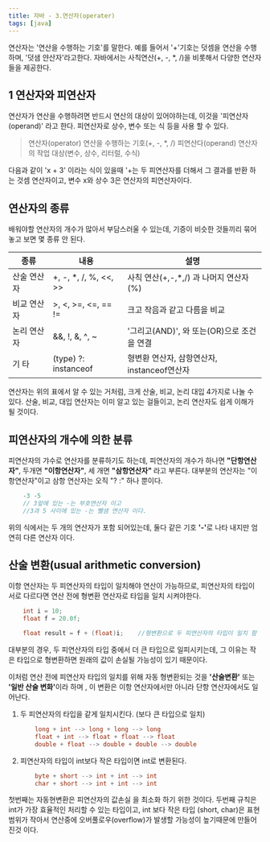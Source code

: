 ```yaml
---
title: 자바 - 3.연산자(operater)
tags: [java]
---
```


연산자는 '연산을 수행하는 기호'를 말한다. 예를 들어서 '+'기호는 덧셈을 연산을 수행하며,
'덧샘 얀산자'라고한다. 자바에서는 사칙연산(+, -, \*, /)을 비롯해서 다양한 연산자들을 제공한다.

## 1 연산자와 피연산자

연산자가 연산을 수행하려면 반드시 연산의 대상이 있어야하는데, 이것을 '피연산자(operand)' 라고 한다. 피연산자로 상수, 변수 또는 식 등을 사용 할 수 있다.

> 연산자(operator) 연산을 수행하는 기호(+, -, \*, /)
> 피연산다(operand) 연산자의 작업 대상(변수, 상수, 리터럴, 수식)

다음과 같이 'x + 3' 이라는 식이 있을때 '+는 두 피연산자를 더해서 그 결과를 반환 하는 것셈 연산자이고, 변수 x와 상수 3은 연산자의 피연산자이다.

## 연산자의 종류

배워야할 연산자의 개수가 많아서 부담스러울 수 있는데, 기증이 비슷한 것들끼리 묶어놓고 보면 몇 종류 안 된다.

| 종류        | 내용                   | 설명                                        |
| ----------- | ---------------------- | ------------------------------------------- |
| 산술 연산자 | +, -, \*, /, %, <<, >> | 사칙 연산(+,-,\*,/) 과 나머지 연산자 (%)    |
| 비교 연산자 | >, <, >=, <=, == !=    | 크고 작음과 같고 다름을 비교                |
| 논리 연산자 | &&, !, &, ^, ~         | '그리고(AND)', 와 또는(OR)으로 조건을 연결  |
| 기 타       | (type) ?: instanceof   | 형변환 연산자, 삼항연산자, instanceof연산자 |

연산자는 위의 표에서 알 수 있는 거처럼, 크게 산술, 비교, 논리 대입 4가지로 나눌 수 있다. 산술, 비교, 대입 연산자는 이미 알고 있는 걸들이고, 논리 연산자도 쉽게 이해가 될 것이다.

## 피연산자의 개수에 의한 분류

피연산자의 갸수로 연산자를 분류하기도 하는데, 피연산자의 개수가 하나면 <b>"단항연산자"</b>, 두개면 <b>"이항연산자"</b>, 세 개면 <b> "삼항연산자" </b>라고 부른다. 대부분의 연산자는 "이항연산자"이고 삼항 연산자는 오직 "? :" 하나 뿐이다.

```java
    -3 -5
    // 3앞에 있는 -는 부호연산자 이고
    //3과 5 사이에 있는 -는 뺄샘 연산자 이다.
```

위의 식에서는 두 개의 연산자가 포함 되어있는데, 둘다 같은 기호 <b>'-'</b>로 나타 내지만 엄연히 다른 연산자 이다.

## 산술 변환(usual arithmetic conversion)

이항 연산자는 두 피연산자의 타입이 일치해야 연산이 가능하므로, 피연산자의 타입이 서로 다르다면 연산 전에 형변환 연산자로 타입을 일치 시켜야한다.

```java
    int i = 10;
    float f = 20.0f;

    float result = f + (float)i;    //형변환으로 두 피연산자의 타입이 일치 함
```

대부분의 경우, 두 피연산자의 타입 중에서 더 큰 타입으로 일피시키는데, 그 이유는 작은 타입으로 형변환하면 원래의 값이 손실될 가능성이 있기 때문이다.

이처럼 연산 전에 피연산자 타입의 일치를 위해 자동 형변환되는 것을 <b>'산술변환'</b> 또는 <b>'일반 산술 변화'</b>이라 하며 , 이 변환은 이항 연산자에서만 아니라 단항 연산자에서도 일어난다.

1.  두 피연산자의 타입을 같게 일치시킨다. (보다 큰 타입으로 일치)

    ```java
        long + int --> long + long --> long
        float + int --> float + float --> float
        double + float --> double + double --> double
    ```

2.  피연산자의 타입이 int보다 작은 타입이면 int로 변환된다.
    ```java
        byte + short --> int + int --> int
        char + short --> int + int --> int
    ```

첫번째는 자동현변환은 피연산자의 값손실 을 최소화 하기 위한 것이다. 두번째 규칙은 int가 가장 효율적인 처리할 수 있는 타입이고, int 보다 작은 타입 (short, char)은 표현 범위가 작아서 연산중에 오버풀로우(overflow)가 발생할 가능성이 높기때문에 만들어 진것 이다.
